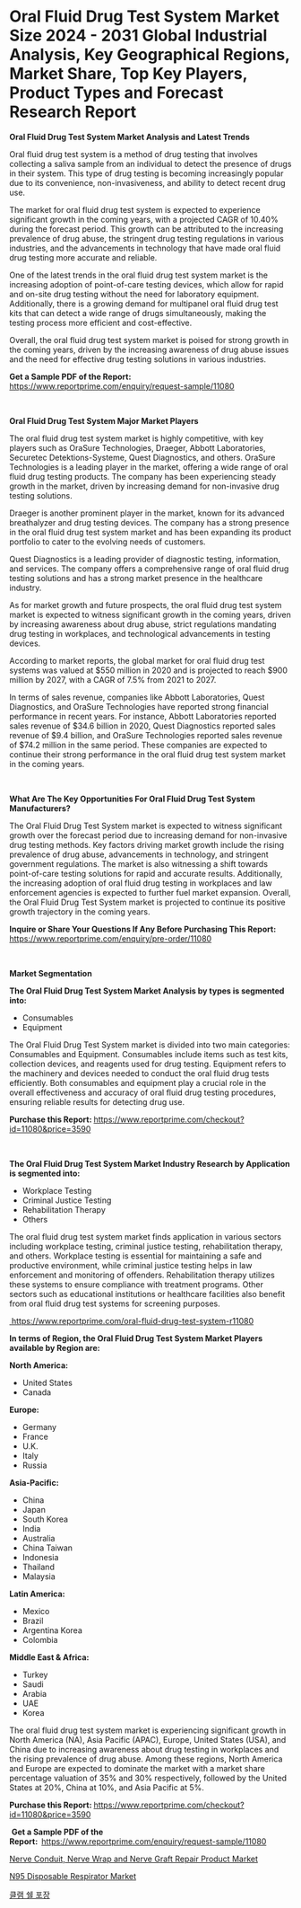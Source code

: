 <p><h1>Oral Fluid Drug Test System Market Size 2024 - 2031 Global Industrial Analysis, Key Geographical Regions, Market Share, Top Key Players, Product Types and Forecast Research Report</h1></p><p><strong>Oral Fluid Drug Test System Market Analysis and Latest Trends</strong></p>
<p><p>Oral fluid drug test system is a method of drug testing that involves collecting a saliva sample from an individual to detect the presence of drugs in their system. This type of drug testing is becoming increasingly popular due to its convenience, non-invasiveness, and ability to detect recent drug use.</p><p>The market for oral fluid drug test system is expected to experience significant growth in the coming years, with a projected CAGR of 10.40% during the forecast period. This growth can be attributed to the increasing prevalence of drug abuse, the stringent drug testing regulations in various industries, and the advancements in technology that have made oral fluid drug testing more accurate and reliable.</p><p>One of the latest trends in the oral fluid drug test system market is the increasing adoption of point-of-care testing devices, which allow for rapid and on-site drug testing without the need for laboratory equipment. Additionally, there is a growing demand for multipanel oral fluid drug test kits that can detect a wide range of drugs simultaneously, making the testing process more efficient and cost-effective.</p><p>Overall, the oral fluid drug test system market is poised for strong growth in the coming years, driven by the increasing awareness of drug abuse issues and the need for effective drug testing solutions in various industries.</p></p>
<p><strong>Get a Sample PDF of the Report:&nbsp;</strong> <a href="https://www.reportprime.com/enquiry/request-sample/11080">https://www.reportprime.com/enquiry/request-sample/11080</a></p>
<p>&nbsp;</p>
<p><strong>Oral Fluid Drug Test System Major Market Players</strong></p>
<p><p>The oral fluid drug test system market is highly competitive, with key players such as OraSure Technologies, Draeger, Abbott Laboratories, Securetec Detektions-Systeme, Quest Diagnostics, and others. OraSure Technologies is a leading player in the market, offering a wide range of oral fluid drug testing products. The company has been experiencing steady growth in the market, driven by increasing demand for non-invasive drug testing solutions.</p><p>Draeger is another prominent player in the market, known for its advanced breathalyzer and drug testing devices. The company has a strong presence in the oral fluid drug test system market and has been expanding its product portfolio to cater to the evolving needs of customers.</p><p>Quest Diagnostics is a leading provider of diagnostic testing, information, and services. The company offers a comprehensive range of oral fluid drug testing solutions and has a strong market presence in the healthcare industry. </p><p>As for market growth and future prospects, the oral fluid drug test system market is expected to witness significant growth in the coming years, driven by increasing awareness about drug abuse, strict regulations mandating drug testing in workplaces, and technological advancements in testing devices.</p><p>According to market reports, the global market for oral fluid drug test systems was valued at $550 million in 2020 and is projected to reach $900 million by 2027, with a CAGR of 7.5% from 2021 to 2027. </p><p>In terms of sales revenue, companies like Abbott Laboratories, Quest Diagnostics, and OraSure Technologies have reported strong financial performance in recent years. For instance, Abbott Laboratories reported sales revenue of $34.6 billion in 2020, Quest Diagnostics reported sales revenue of $9.4 billion, and OraSure Technologies reported sales revenue of $74.2 million in the same period. These companies are expected to continue their strong performance in the oral fluid drug test system market in the coming years.</p></p>
<p>&nbsp;</p>
<p><strong>What Are The Key Opportunities For Oral Fluid Drug Test System Manufacturers?</strong></p>
<p><p>The Oral Fluid Drug Test System market is expected to witness significant growth over the forecast period due to increasing demand for non-invasive drug testing methods. Key factors driving market growth include the rising prevalence of drug abuse, advancements in technology, and stringent government regulations. The market is also witnessing a shift towards point-of-care testing solutions for rapid and accurate results. Additionally, the increasing adoption of oral fluid drug testing in workplaces and law enforcement agencies is expected to further fuel market expansion. Overall, the Oral Fluid Drug Test System market is projected to continue its positive growth trajectory in the coming years.</p></p>
<p><strong>Inquire or Share Your Questions If Any Before Purchasing This Report:</strong> <a href="https://www.reportprime.com/enquiry/pre-order/11080">https://www.reportprime.com/enquiry/pre-order/11080</a></p>
<p>&nbsp;</p>
<p><strong>Market Segmentation</strong></p>
<p><strong>The Oral Fluid Drug Test System Market Analysis by types is segmented into:</strong></p>
<p><ul><li>Consumables</li><li>Equipment</li></ul></p>
<p><p>The Oral Fluid Drug Test System market is divided into two main categories: Consumables and Equipment. Consumables include items such as test kits, collection devices, and reagents used for drug testing. Equipment refers to the machinery and devices needed to conduct the oral fluid drug tests efficiently. Both consumables and equipment play a crucial role in the overall effectiveness and accuracy of oral fluid drug testing procedures, ensuring reliable results for detecting drug use.</p></p>
<p><strong>Purchase this Report:&nbsp;</strong><a href="https://www.reportprime.com/checkout?id=11080&price=3590">https://www.reportprime.com/checkout?id=11080&price=3590</a></p>
<p>&nbsp;</p>
<p><strong>The Oral Fluid Drug Test System Market Industry Research by Application is segmented into:</strong></p>
<p><ul><li>Workplace Testing</li><li>Criminal Justice Testing</li><li>Rehabilitation Therapy</li><li>Others</li></ul></p>
<p><p>The oral fluid drug test system market finds application in various sectors including workplace testing, criminal justice testing, rehabilitation therapy, and others. Workplace testing is essential for maintaining a safe and productive environment, while criminal justice testing helps in law enforcement and monitoring of offenders. Rehabilitation therapy utilizes these systems to ensure compliance with treatment programs. Other sectors such as educational institutions or healthcare facilities also benefit from oral fluid drug test systems for screening purposes.</p></p>
<p><a href="https://www.reportprime.com/oral-fluid-drug-test-system-r11080">&nbsp;https://www.reportprime.com/oral-fluid-drug-test-system-r11080</a></p>
<p><strong>In terms of Region, the Oral Fluid Drug Test System Market Players available by Region are:</strong></p>
<p>
    <p> <strong> North America: </strong>
        <ul>
            <li>United States</li>
            <li>Canada</li>
        </ul>
        </p> 
    <p> <strong> Europe: </strong>
        <ul>
            <li>Germany</li>
            <li>France</li>
            <li>U.K.</li>
            <li>Italy</li>
            <li>Russia</li>
        </ul>
        </p> 
    <p> <strong> Asia-Pacific: </strong>
        <ul>
            <li>China</li>
            <li>Japan</li>
            <li>South Korea</li>
            <li>India</li>
            <li>Australia</li>
            <li>China Taiwan</li>
            <li>Indonesia</li>
            <li>Thailand</li>
            <li>Malaysia</li>
        </ul>
        </p> 
    <p> <strong> Latin America: </strong>
        <ul>
            <li>Mexico</li>
            <li>Brazil</li>
            <li>Argentina Korea</li>
            <li>Colombia</li>
        </ul>
        </p> 
    <p> <strong> Middle East & Africa: </strong>
        <ul>
            <li>Turkey</li>
            <li>Saudi</li>
            <li>Arabia</li>
            <li>UAE</li>
            <li>Korea</li>
        </ul>
    </p>
    </p>
<p><p>The oral fluid drug test system market is experiencing significant growth in North America (NA), Asia Pacific (APAC), Europe, United States (USA), and China due to increasing awareness about drug testing in workplaces and the rising prevalence of drug abuse. Among these regions, North America and Europe are expected to dominate the market with a market share percentage valuation of 35% and 30% respectively, followed by the United States at 20%, China at 10%, and Asia Pacific at 5%.</p></p>
<p><strong>Purchase this Report: </strong><a href="https://www.reportprime.com/checkout?id=11080&price=3590">https://www.reportprime.com/checkout?id=11080&price=3590</a></p>
<p>&nbsp;<strong>Get a Sample PDF of the Report:&nbsp;&nbsp;</strong><a href="https://www.reportprime.com/enquiry/request-sample/11080">https://www.reportprime.com/enquiry/request-sample/11080</a></p>
<p><strong></strong></p>
<p><p><a href="https://github.com/Sarissaschmalingtr6fz2739/Market-Research-Report-List-2/blob/main/nerve-conduit-nerve-wrap-and-nerve-graft-repair-product-market.md">Nerve Conduit, Nerve Wrap and Nerve Graft Repair Product Market</a></p><p><a href="https://github.com/jodemen/Market-Research-Report-List-2/blob/main/n95-disposable-respirator-market.md">N95 Disposable Respirator Market</a></p><p><a href="https://github.com/wallacBahrtyinger567686/Market-Research-Report-List-1/blob/main/648307322348.md">클램 쉘 포장</a></p></p>